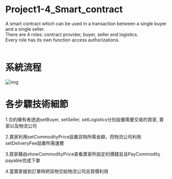 # Project1-4_Smart_contract #
A smart contract which can be used in a transaction between a single buyer and a single seller.<br/>
There are 4 roles: contract provider, buyer, seller and logistics.<br/>
Every role has its own function access authorizations. 
<br>
<br>

# 系統流程 #

![img](https://github.com/cislab-yzu/Project1-4_Smart_contract/blob/master/smart%20concract%20step/1-4-1.png)


# 各步驟技術細節 #

1.合約擁有者透過setBuyer, setSeller, setLogistics分別設置需要交易的買家, 賣家以及物流公司

2.賣家利用setCommodityPrice設置貨物所需金額，而物流公司利用setDeliveryFee設置所需運費

3.買家藉由showCommodityPrice查看賣家所設定的價錢並且PayCommodity payable完成下單

4.當賣家接到訂單時把貨物交給物流公司且買價利用
